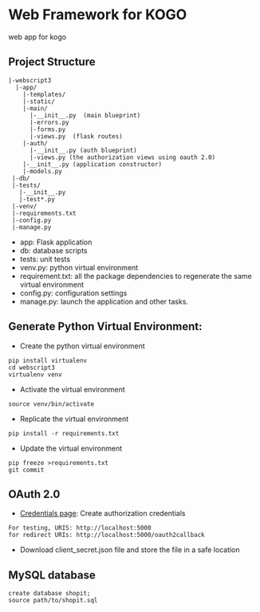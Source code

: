 # Web Framework for KOGO 
web app for kogo

## Project Structure
```
|-webscript3  
  |-app/    
    |-templates/    
    |-static/    
    |-main/      
      |-__init__.py  (main blueprint)     
      |-errors.py      
      |-forms.py      
      |-views.py  (flask routes)  
    |-auth/
      |-__init__.py (auth blueprint)
      |-views.py (the authorization views using oauth 2.0)
    |-__init__.py (application constructor)  
    |-models.py  
 |-db/
 |-tests/    
   |-__init__.py  
   |-test*.py
 |-venv/  
 |-requirements.txt  
 |-config.py  
 |-manage.py
```
* app: Flask application
* db: database scripts
* tests: unit tests
* venv.py: python virtual environment
* requirement.txt: all the package dependencies to regenerate the same virtual environment
* config.py: configuration settings
* manage.py: launch the application and other tasks.

## Generate Python Virtual Environment:
* Create the python virtual environment
```
pip install virtualenv
cd webscript3
virtualenv venv
```

* Activate the virtual environment
```
source venv/bin/activate
```
* Replicate the virtual environment
```
pip install -r requirements.txt
```
* Update the virtual environment
```
pip freeze >requirements.txt
git commit
```
## OAuth 2.0
* [Credentials page]: Create authorization credentials
```
For testing, URIS: http://localhost:5000
for redirect URIs: http://localhost:5000/oauth2callback
```
* Download client_secret.json file and store the file in a safe location


[Credentials page]: https://console.developers.google.com/apis/credentials

## MySQL database
```
create database shopit;
source path/to/shopit.sql
```
